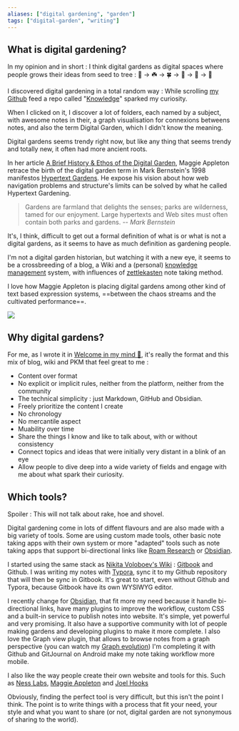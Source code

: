 ```yaml
---
aliases: ["digital gardening", "garden"]
tags: ["digital-garden", "writing"]
---
```

## What is digital gardening? 

In my opinion and in short : I think digital gardens as digital spaces where people grows their ideas from seed to tree : 🌱 -> ☘️  -> 🍀  -> 🌿 -> 🌲 -> 🎄

I discovered digital gardening in a total random way : While scrolling [my Github](https://github.com/anthonyamar) feed a repo called "[Knowledge](https://github.com/nikitavoloboev/knowledge)" sparked my curiosity. 

When I clicked on it, I discover a lot of folders, each named by a subject, with awesome notes in their, a graph visualisation for connexions betweens notes, and also the term Digital Garden, which I didn't know the meaning. 

Digital gardens seems trendy right now, but like any thing that seems trendy and totally new, it often had more ancient roots. 

In her article [A Brief History & Ethos of the Digital Garden](https://maggieappleton.com/garden-history), Maggie Appleton retrace the birth of the digital garden term in Mark Bernstein's 1998 manifestos [Hypertext Gardens](http://www.eastgate.com/garden/Enter.html). He expose his vision about how web navigation problems and structure's limits can be solved by what he called Hypertext Gardening. 

>  Gardens are farmland that delights the senses; parks are wilderness, tamed for our enjoyment. Large hypertexts and Web sites must often contain both parks and gardens.
> *-- Mark Bernstein*

It's, I think, difficult to get out a formal definition of what is or what is not a digital gardens, as it seems to have as much definition as gardening people. 

I'm not a digital garden historian, but watching it with a new eye, it seems to be a crossbreeding of a blog, a Wiki and a (personal) [knowledge management](https://en.wikipedia.org/wiki/Knowledge_management) system, with influences of [zettlekasten](https://en.wikipedia.org/wiki/Zettelkasten) note taking method. 

I love how Maggie Appleton is placing digital gardens among other kind of text based expression systems, ==between the chaos streams and the cultivated performance==.

![](digital-garden.png)

## Why digital gardens?

For me, as I wrote it in [Welcome in my mind 🧠](Welcome%20in%20my%20mind%20%F0%9F%A7%A0.md), it's really the format and this mix of blog, wiki and PKM that feel great to me : 
* Content over format
* No explicit or implicit rules, neither from the platform, neither from the community
* The technical simplicity : just Markdown, GitHub and Obsidian. 
* Freely prioritize the content I create
* No chronology
* No mercantile aspect
* Muability over time
* Share the things I know and like to talk about, with or without consistency
* Connect topics and ideas that were initially very distant in a blink of an eye
* Allow people to dive deep into a wide variety of fields and engage with me about what spark their curiosity. 

## Which tools? 
Spoiler : This will not talk about rake, hoe and shovel.

Digital gardening come in lots of diffent flavours and are also made with a big variety of tools. Some are using custom made tools, other basic note taking apps with their own system or more "adapted" tools such as note taking apps that support bi-directional links like [Roam Research](https://roamresearch.com/) or [Obsidian](https://obsidian.md/).

I started using the same stack as [Nikita Voloboev's Wiki](https://wiki.nikitavoloboev.xyz/) : [Gitbook](https://www.gitbook.com/) and Github. I was writing my notes with [Typora](https://typora.io/), sync it to my Github repository that will then be sync in Gitbook. It's great to start, even without Github and Typora, because Gitbook have its own WYSIWYG editor. 

I recently change for [Obsidian](https://obsidian.md/), that fit more my need because it handle bi-directional links, have many plugins to improve the workflow, custom CSS and a built-in service to publish notes into website. It's simple, yet powerful and very promising. It also have a supportive community with lot of people making gardens and developing plugins to make it more complete. I also love the Graph view plugin, that allows to browse notes from a graph perspective (you can watch my [Graph evolution](Graph%20evolution.md)) I'm completing it with Github and GitJournal on Android make my note taking workflow more mobile. 

I also like the way people create their own website and tools for this. Such as [Ness Labs](https://nesslabs.com/), [Maggie Appleton](https://maggieappleton.com/garden) and [Joel Hooks](https://joelhooks.com/)

Obviously, finding the perfect tool is very difficult, but this isn't the point I think. The point is to write things with a process that fit your need, your style and what you want to share (or not, digital garden are not synonymous of sharing to the world). 

